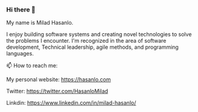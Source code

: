 ### Hi there 👋
My name is Milad Hasanlo.

I enjoy building software systems and creating novel technologies to solve the problems I encounter. 
I'm recognized in the area of software development, Technical leadership, agile methods, and programming languages. 

📫 How to reach me:

  My personal website: https://hasanlo.com

  Twitter: https://twitter.com/HasanloMilad

  Linkdin: https://www.linkedin.com/in/milad-hasanlo/

<!--
**hasanlo/hasanlo** is a ✨ _special_ ✨ repository because its `README.md` (this file) appears on your GitHub profile.

Here are some ideas to get you started:

- 🔭 I’m currently working on ...
- 🌱 I’m currently learning ...
- 👯 I’m looking to collaborate on ...
- 🤔 I’m looking for help with ...
- 💬 Ask me about ...
- 📫 How to reach me: ...
- 😄 Pronouns: ...
- ⚡ Fun fact: ...
-->
